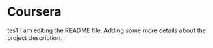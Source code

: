 # Coursera
tes1
I am editing the README file. Adding some more details about the project description.
